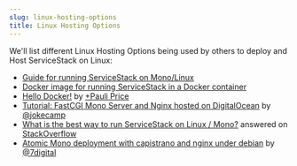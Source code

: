 ```yaml
---
slug: linux-hosting-options
title: Linux Hosting Options
---
```


We'll list different Linux Hosting Options being used by others to deploy and Host ServiceStack on Linux:

  - [Guide for running ServiceStack on Mono/Linux](https://github.com/ServiceStackApps/mono-server-config)
  - [Docker image for running ServiceStack in a Docker container](https://github.com/ServiceStackApps/mono-docker-config)
  - [Hello Docker!](https://github.com/MarFarMa/ServiceStack.Hello) by [+Pauli Price](https://plus.google.com/u/0/108232133950129763782)
  - [Tutorial: FastCGI Mono Server and Nginx hosted on DigitalOcean](http://jokecamp.wordpress.com/2013/06/30/servicestack-api-with-fastcgi-mono-server-and-nginx-hosted-on-digitalocean/) by [@jokecamp](https://twitter.com/jokecamp)
  - [What is the best way to run ServiceStack on Linux / Mono?](http://stackoverflow.com/questions/12188356/what-is-the-best-way-to-run-servicestack-on-linux-mono) answered on [StackOverflow](http://stackoverflow.com)
  - [Atomic Mono deployment with capistrano and nginx under debian](http://blogs.7digital.com/dev/2012/09/25/atomic-mono-deployment-with-capistrano-and-nginx-under-debian/) by [@7digital](https://twitter.com/7digital)
